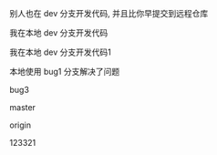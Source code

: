 别人也在 dev 分支开发代码, 并且比你早提交到远程仓库

我在本地 dev 分支开发代码

我在本地 dev 分支开发代码1


本地使用 bug1 分支解决了问题



bug3


master



origin 



123321